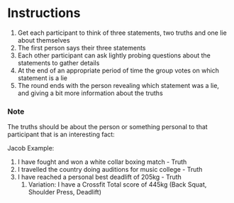 # Instructions
1. Get each participant to think of three statements, two truths and one lie about themselves
2. The first person says their three statements
3. Each other participant can ask lightly probing questions about the statements to gather details
4. At the end of an appropriate period of time the group votes on which statement is a lie
5. The round ends with the person revealing which statement was a lie, and giving a bit more information about the truths

### Note
The truths should be about the person or something personal to that participant that is an interesting fact:

Jacob Example:
1. I have fought and won a white collar boxing match - Truth
2. I travelled the country doing auditions for music college - Truth
3. I have reached a personal best deadlift of 205kg - Truth
	1. Variation: I have a Crossfit Total score of 445kg (Back Squat, Shoulder Press, Deadlift)